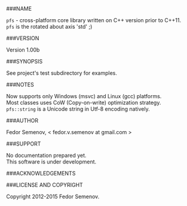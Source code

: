 ###NAME

`pfs` - cross-platform core library written on C++ version prior to C++11.  
`pfs` is the rotated about axis 'std' ;)

###VERSION

Version 1.00b

###SYNOPSIS

See project's test subdirectory for examples.

###NOTES

Now supports only Windows (msvc) and Linux (gcc) platforms.  
Most classes uses CoW (Copy-on-write) optimization strategy.  
`pfs::string` is a Unicode string in Utf-8 encoding natively.  

###AUTHOR

Fedor Semenov, < fedor.v.semenov at gmail.com >

###SUPPORT

No documentation prepared yet.  
This software is under development.

###ACKNOWLEDGEMENTS

###LICENSE AND COPYRIGHT

Copyright 2012-2015 Fedor Semenov.
